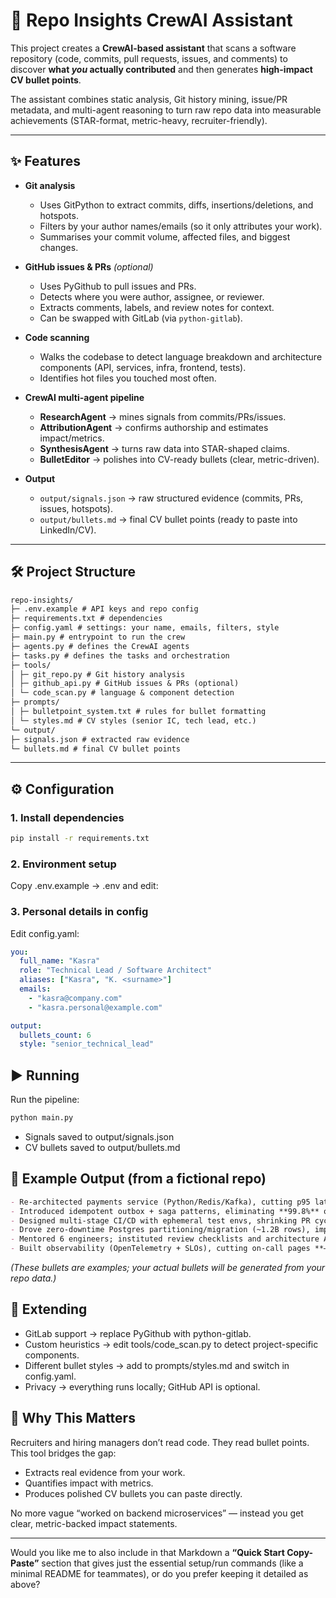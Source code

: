 # 🚀 Repo Insights CrewAI Assistant

This project creates a **CrewAI-based assistant** that scans a software repository (code, commits, pull requests, issues, and comments) to discover **what *you* actually contributed** and then generates **high-impact CV bullet points**.

The assistant combines static analysis, Git history mining, issue/PR metadata, and multi-agent reasoning to turn raw repo data into measurable achievements (STAR-format, metric-heavy, recruiter-friendly).

---

## ✨ Features

- **Git analysis**  
  - Uses GitPython to extract commits, diffs, insertions/deletions, and hotspots.  
  - Filters by your author names/emails (so it only attributes your work).  
  - Summarises your commit volume, affected files, and biggest changes.

- **GitHub issues & PRs** *(optional)*  
  - Uses PyGithub to pull issues and PRs.  
  - Detects where you were author, assignee, or reviewer.  
  - Extracts comments, labels, and review notes for context.  
  - Can be swapped with GitLab (via `python-gitlab`).

- **Code scanning**  
  - Walks the codebase to detect language breakdown and architecture components (API, services, infra, frontend, tests).  
  - Identifies hot files you touched most often.  

- **CrewAI multi-agent pipeline**  
  - **ResearchAgent** → mines signals from commits/PRs/issues.  
  - **AttributionAgent** → confirms authorship and estimates impact/metrics.  
  - **SynthesisAgent** → turns raw data into STAR-shaped claims.  
  - **BulletEditor** → polishes into CV-ready bullets (clear, metric-driven).

- **Output**  
  - `output/signals.json` → raw structured evidence (commits, PRs, issues, hotspots).  
  - `output/bullets.md` → final CV bullet points (ready to paste into LinkedIn/CV).  

---

## 🛠️ Project Structure
```markdown
repo-insights/
├─ .env.example # API keys and repo config
├─ requirements.txt # dependencies
├─ config.yaml # settings: your name, emails, filters, style
├─ main.py # entrypoint to run the crew
├─ agents.py # defines the CrewAI agents
├─ tasks.py # defines the tasks and orchestration
├─ tools/
│ ├─ git_repo.py # Git history analysis
│ ├─ github_api.py # GitHub issues & PRs (optional)
│ └─ code_scan.py # language & component detection
├─ prompts/
│ ├─ bulletpoint_system.txt # rules for bullet formatting
│ └─ styles.md # CV styles (senior IC, tech lead, etc.)
└─ output/
├─ signals.json # extracted raw evidence
└─ bullets.md # final CV bullet points
```

---

## ⚙️ Configuration

### 1. Install dependencies

```bash
pip install -r requirements.txt
```

### 2. Environment setup

Copy .env.example → .env and edit:

### 3. Personal details in config

Edit config.yaml:

```yml
you:
  full_name: "Kasra"
  role: "Technical Lead / Software Architect"
  aliases: ["Kasra", "K. <surname>"]
  emails:
    - "kasra@company.com"
    - "kasra.personal@example.com"

output:
  bullets_count: 6
  style: "senior_technical_lead"
```

## ▶️ Running

Run the pipeline:
```bash
python main.py
```
* Signals saved to output/signals.json 
* CV bullets saved to output/bullets.md

## 📄 Example Output (from a fictional repo)

```markdown
- Re-architected payments service (Python/Redis/Kafka), cutting p95 latency **42%** and error rate **–63%** across 18 endpoints, enabling +3.1M monthly transactions.
- Introduced idempotent outbox + saga patterns, eliminating **99.8%** of duplicate order events during peak traffic.
- Designed multi-stage CI/CD with ephemeral test envs, shrinking PR cycle time from **2.7 days → 11 hours** and raising merge throughput **+58%**.
- Drove zero-downtime Postgres partitioning/migration (~1.2B rows), improving cold-start queries **–71%** and storage cost **–28%**.
- Mentored 6 engineers; instituted review checklists and architecture ADRs, reducing post-merge defects **–45%** quarter-over-quarter.
- Built observability (OpenTelemetry + SLOs), cutting on-call pages **–54%** and MTTR **–39%**.
```

_(These bullets are examples; your actual bullets will be generated from your repo data.)_

## 🔧 Extending

* GitLab support → replace PyGithub with python-gitlab.
* Custom heuristics → edit tools/code_scan.py to detect project-specific components.
* Different bullet styles → add to prompts/styles.md and switch in config.yaml.
* Privacy → everything runs locally; GitHub API is optional.

## 📌 Why This Matters

Recruiters and hiring managers don’t read code. They read bullet points.
This tool bridges the gap:

* Extracts real evidence from your work.
* Quantifies impact with metrics.
* Produces polished CV bullets you can paste directly.

No more vague “worked on backend microservices” — instead you get clear, metric-backed impact statements.

---

Would you like me to also include in that Markdown a **“Quick Start Copy-Paste”** section that gives just the essential setup/run commands (like a minimal README for teammates), or do you prefer keeping it detailed as above?
